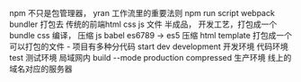 npm 不只是包管理器， yran
工作流里的重要法则
npm run script 
   webpack
      bundler 打包去
      传统的前端html css js 文件
      半成品， 开发工艺，打包成一个bundle
      css 编译， 压缩
      js babel es6789 -> es5 压缩
       html template
       打包成一个可以打包的文件
      - 项目有多种分代码
    start dev  development 开发环境 代码环境
      test 测试环境  局域网内
      build --mode production compressed 生产环境 线上的域名对应的服务器 
  